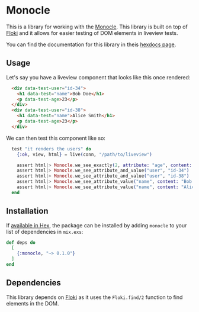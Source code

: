 # Monocle

This is a library for working with the [Monocle](https://hexdocs.pm/monocle).
This library is built on top of [Floki](https://github.com/philss/floki) and it allows for easier
testing of DOM elements in liveview tests.

You can find the documentation for this library in theis [hexdocs page](https://hexdocs.pm/monocle).

## Usage

Let's say you have a liveview component that looks like this once rendered:

```html
  <div data-test-user="id-34">
    <h1 data-test="name">Bob Doe</h1>
    <p data-test-age>23</p>
  </div>
  <div data-test-user="id-38">
    <h1 data-test="name">Alice Smith</h1>
    <p data-test-age>23</p>
  </div>
```

We can then test this component like so:

```elixir
  test "it renders the users" do
    {:ok, view, html} = live(conn, "/path/to/liveview")

    assert html|> Monocle.we_see_exactly(2, attribute: "age", content: "23")
    assert html|> Monocle.we_see_attribute_and_value("user", "id-34")
    assert html|> Monocle.we_see_attribute_and_value("user", "id-38")
    assert html|> Monocle.we_see_attribute_value("name", content: "Bob Doe")
    assert html|> Monocle.we_see_attribute_value("name", content: "Alice Smith")
  end
```

## Installation

If [available in Hex](https://hex.pm/docs/publish), the package can be installed
by adding `monocle` to your list of dependencies in `mix.exs`:

```elixir
def deps do
  [
    {:monocle, "~> 0.1.0"}
  ]
end
```

## Dependencies

This library depends on [Floki](https://github.com/philss/floki) as it uses the `Floki.find/2` function
to find elements in the DOM.
